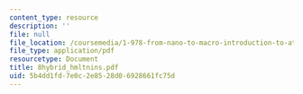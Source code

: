```yaml
---
content_type: resource
description: ''
file: null
file_location: /coursemedia/1-978-from-nano-to-macro-introduction-to-atomistic-modeling-techniques-january-iap-2007/5b4dd1fd7e0c2e8528d06928661fc75d_8hybrid_hmltnins.pdf
file_type: application/pdf
resourcetype: Document
title: 8hybrid_hmltnins.pdf
uid: 5b4dd1fd-7e0c-2e85-28d0-6928661fc75d
---
```

